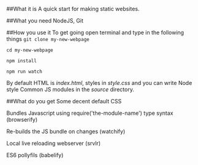 ##What it is
A quick start for making static websites. 

##What you need
NodeJS, Git

##How you use it
To get going open terminal and type in the following things
`git clone my-new-webpage`

`cd my-new-webpage`

`npm install`

`npm run watch`

By default HTML is _index.html_, styles in _style.css_ and you can write Node style Common JS modules in the _source_ directory.

##What do you get
Some decent default CSS

Bundles Javascript using require('the-module-name') type syntax (browserify)

Re-builds the JS bundle on changes (watchify)

Local live reloading webserver (srvlr)

ES6 pollyfils (babelify)